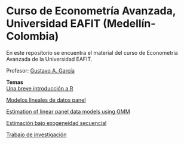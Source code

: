 # Curso de Econometría Avanzada, Universidad EAFIT (Medellín-Colombia)
En este repositorio se encuentra el material del curso de Econometría Avanzada de la Universidad EAFIT.

Profesor: [Gustavo A. García](https://gusgarciacruz.github.io/cv)

**Temas**<br>
[Una breve introducción a R](https://gusgarciacruz.github.io/EbookR_introduccion/)

[Modelos lineales de datos panel](https://gusgarciacruz.github.io/EconometriaAvanzada/ModelosPanel/ModelosPanel.html)

[Estimation of linear panel data models using GMM](https://gusgarciacruz.github.io/EconometriaAvanzada/ModelosPanelGMM/ModelosPanelGMM.html)

[Estimación bajo exogeneidad secuencial](https://gusgarciacruz.github.io/EconometriaAvanzada/ExogeneidadSecuencial/ExogeneidadSecuencial.html)

[Trabajo de investigación](https://gusgarciacruz.github.io/EconometriaAvanzada/TrabajoInvestigacion/Researchwork2022-I.pdf)
